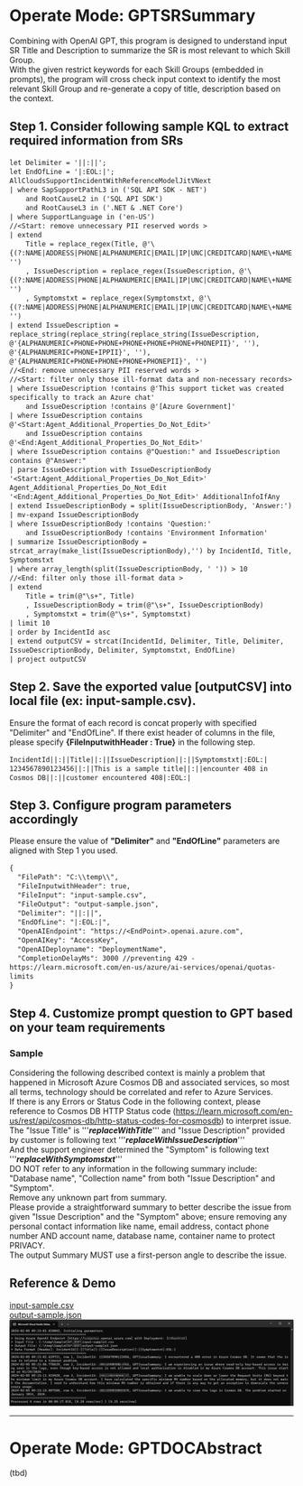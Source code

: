 # Operate Mode: GPTSRSummary
Combining with OpenAI GPT, this program is designed to understand input SR Title and Description to summarize the SR is most relevant to which Skill Group.  
With the given restrict keywords for each Skill Groups (embedded in prompts), the program will cross check input context to identify the most relevant Skill Group and re-generate a copy of title, description based on the context.

## Step 1. Consider following sample KQL to extract required information from SRs

```
let Delimiter = '||:||';
let EndOfLine = '|:EOL:|';
AllCloudsSupportIncidentWithReferenceModelJitVNext
| where SapSupportPathL3 in ('SQL API SDK - NET') 
    and RootCauseL2 in ('SQL API SDK')
    and RootCauseL3 in ('.NET & .NET Core')
| where SupportLanguage in ('en-US')
//<Start: remove unnecessary PII reserved words >
| extend
    Title = replace_regex(Title, @'\{(?:NAME|ADDRESS|PHONE|ALPHANUMERIC|EMAIL|IP|UNC|CREDITCARD|NAME\+NAME|PHONE\+PHONE|ALPHANUMERIC\+IP|ALPHANUMERIC\+EMAIL|ALPHANUMERIC\+PHONE)PII\}', '')
    , IssueDescription = replace_regex(IssueDescription, @'\{(?:NAME|ADDRESS|PHONE|ALPHANUMERIC|EMAIL|IP|UNC|CREDITCARD|NAME\+NAME|PHONE\+PHONE|ALPHANUMERIC\+IP|ALPHANUMERIC\+EMAIL|ALPHANUMERIC\+PHONE)PII\}', '')
    , Symptomstxt = replace_regex(Symptomstxt, @'\{(?:NAME|ADDRESS|PHONE|ALPHANUMERIC|EMAIL|IP|UNC|CREDITCARD|NAME\+NAME|PHONE\+PHONE|ALPHANUMERIC\+IP|ALPHANUMERIC\+EMAIL|ALPHANUMERIC\+PHONE)PII\}', '')
| extend IssueDescription = replace_string(replace_string(replace_string(IssueDescription, @'{ALPHANUMERIC+PHONE+PHONE+PHONE+PHONE+PHONE+PHONEPII}', ''), @'{ALPHANUMERIC+PHONE+IPPII}', ''), @'{ALPHANUMERIC+PHONE+PHONE+PHONE+PHONEPII}', '')
//<End: remove unnecessary PII reserved words >
//<Start: filter only those ill-format data and non-necessary records>
| where IssueDescription !contains @'This support ticket was created specifically to track an Azure chat'
    and IssueDescription !contains @'[Azure Government]'
| where IssueDescription contains @'<Start:Agent_Additional_Properties_Do_Not_Edit>' 
    and IssueDescription contains @'<End:Agent_Additional_Properties_Do_Not_Edit>' 
| where IssueDescription contains @"Question:" and IssueDescription contains @"Answer:"
| parse IssueDescription with IssueDescriptionBody '<Start:Agent_Additional_Properties_Do_Not_Edit>' Agent_Additional_Properties_Do_Not_Edit '<End:Agent_Additional_Properties_Do_Not_Edit>' AdditionalInfoIfAny
| extend IssueDescriptionBody = split(IssueDescriptionBody, 'Answer:')
| mv-expand IssueDescriptionBody
| where IssueDescriptionBody !contains 'Question:'
    and IssueDescriptionBody !contains 'Environment Information'
| summarize IssueDescriptionBody = strcat_array(make_list(IssueDescriptionBody),'') by IncidentId, Title, Symptomstxt
| where array_length(split(IssueDescriptionBody, ' ')) > 10
//<End: filter only those ill-format data >
| extend
    Title = trim(@"\s+", Title)
    , IssueDescriptionBody = trim(@"\s+", IssueDescriptionBody)
    , Symptomstxt = trim(@"\s+", Symptomstxt)
| limit 10
| order by IncidentId asc
| extend outputCSV = strcat(IncidentId, Delimiter, Title, Delimiter, IssueDescriptionBody, Delimiter, Symptomstxt, EndOfLine)
| project outputCSV
```

## Step 2. Save the exported value [outputCSV] into local file (ex: input-sample.csv).
Ensure the format of each record is concat properly with specified "Delimiter" and "EndOfLine".
If there exist header of columns in the file, please specify **\{FileInputwithHeader : True\}** in the following step.
```
IncidentId||:||Title||:||IssueDescription||:||Symptomstxt|:EOL:|
1234567890123456||:||This is a sample title||:||encounter 408 in Cosmos DB||:||customer encountered 408|:EOL:|
```

## Step 3. Configure program parameters accordingly
Please ensure the value of **"Delimiter"** and **"EndOfLine"** parameters are aligned with Step 1 you used.
```
{
  "FilePath": "C:\\temp\\",
  "FileInputwithHeader": true,
  "FileInput": "input-sample.csv",
  "FileOutput": "output-sample.json",
  "Delimiter": "||:||",
  "EndOfLine": "|:EOL:|",
  "OpenAIEndpoint": "https://<EndPoint>.openai.azure.com",
  "OpenAIKey": "AccessKey",
  "OpenAIDeployname": "DeploymentName",
  "CompletionDelayMs": 3000 //preventing 429 - https://learn.microsoft.com/en-us/azure/ai-services/openai/quotas-limits
}
```

## Step 4. Customize prompt question to GPT based on your team requirements
### Sample 
>   
Considering the following described context is mainly a problem that happened in Microsoft Azure Cosmos DB and associated services, so most all terms, technology should be correlated and refer to Azure Services.  
If there is any Errors or Status Code in the following context, please reference to Cosmos DB HTTP Status code (https://learn.microsoft.com/en-us/rest/api/cosmos-db/http-status-codes-for-cosmosdb) to interpret issue.  
The \"Issue Title\" is '''___replaceWithTitle___''' and \"Issue Description\" provided by customer is following text '''___replaceWithIssueDescription___'''  
And the support engineer determined the \"Symptom\" is following text '''___replaceWithSymptomstxt___'''  
DO NOT refer to any information in the following summary include: \"Database name\", \"Collection name\" from both \"Issue Description\" and \"Symptom\".  
Remove any unknown part from summary.  
Please provide a straightforward summary to better describe the issue from given \"Issue Description\" and the \"Symptom\" above; ensure removing any personal contact information like name, email address, contact phone number AND account name, database name, container name to protect PRIVACY.  
The output Summary MUST use a first-person angle to describe the issue.  

## Reference & Demo
[input-sample.csv](SRSummary/resources/input-sample.csv)  
[output-sample.json](SRSummary/resources/output-sample.json)  
![Sample](SRSummary/resources/sample.png)  

<hr>

# Operate Mode: GPTDOCAbstract

(tbd)
